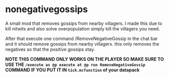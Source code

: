 # nonegativegossips
A small mod that removes gossips from nearby villagers. I made this due to kill nitwits and also solve overpopulation simply kill the villagers you need.

After that execute one command /RemoveNegativeGossip in the chat bar and it should remove gossips from nearby villagers. this only removes the negatives so that the positive gossips stay.

**NOTE THIS COMMAND ONLY WORKS ON THE PLAYER SO MAKE SURE TO USE THE `/execute as @p execute at @p run RemoveNegativeGossip` COMMAND IF YOU PUT IT IN `tick.mcfunction` of your datapack**
